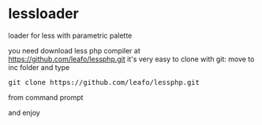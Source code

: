 lessloader
==========

loader for less with parametric palette

you need download less php compiler at https://github.com/leafo/lessphp.git
it's very easy to clone with git: move to inc folder and type 
<pre>
git clone https://github.com/leafo/lessphp.git 
</pre>
from command prompt

and enjoy